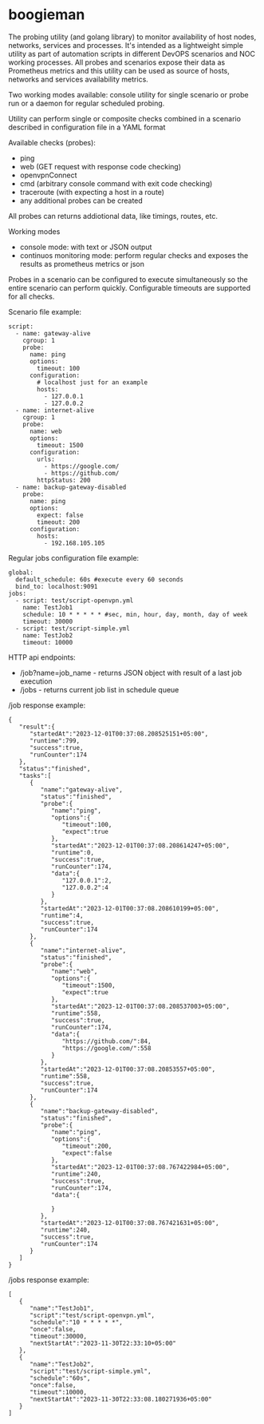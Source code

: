 # boogieman
The probing utility (and golang library) to monitor availability of host nodes, networks, services and processes.
It's intended as a lightweight simple utility as part of automation scripts in different DevOPS scenarios and NOC working processes. All probes and scenarios expose their data as Prometheus metrics and this utility can be used as source of hosts, networks and services availability metrics.

Two working modes available: console utility for single scenario or probe run or a daemon for regular scheduled probing. 

Utility can perform single or composite checks combined in a scenario described in configuration file in a YAML format

Available checks (probes): 
- ping
- web (GET request with response code checking) 
- openvpnConnect
- cmd (arbitrary console command with exit code checking)
- traceroute (with expecting a host in a route)
- any additional probes can be created

All probes can returns addiotional data, like timings, routes, etc. 

Working modes
- console mode: with text or JSON output
- continuos monitoring mode: perform regular checks and exposes the results as prometheus metrics or json

Probes in a scenario can be configured to execute simultaneously so the entire scenario can perform quickly. Configurable timeouts are supported for all checks. 

Scenario file example:

```
script:
  - name: gateway-alive
    cgroup: 1
    probe:
      name: ping
      options:
        timeout: 100
      configuration:
        # localhost just for an example
        hosts:
          - 127.0.0.1
          - 127.0.0.2
  - name: internet-alive
    cgroup: 1
    probe:
      name: web
      options:
        timeout: 1500
      configuration:
        urls:
          - https://google.com/
          - https://github.com/
        httpStatus: 200
  - name: backup-gateway-disabled
    probe:
      name: ping
      options:
        expect: false
        timeout: 200
      configuration:
        hosts:
          - 192.168.105.105
```

Regular jobs configuration file example:
```
global:
  default_schedule: 60s #execute every 60 seconds
  bind_to: localhost:9091
jobs:
  - script: test/script-openvpn.yml
    name: TestJob1
    schedule: 10 * * * * * #sec, min, hour, day, month, day of week
    timeout: 30000
  - script: test/script-simple.yml
    name: TestJob2
    timeout: 10000
```

HTTP api endpoints:
* /job?name=job_name - returns JSON object with result of a last job execution
* /jobs - returns current job list in schedule queue


/job response example:
```
{
   "result":{
      "startedAt":"2023-12-01T00:37:08.208525151+05:00",
      "runtime":799,
      "success":true,
      "runCounter":174
   },
   "status":"finished",
   "tasks":[
      {
         "name":"gateway-alive",
         "status":"finished",
         "probe":{
            "name":"ping",
            "options":{
               "timeout":100,
               "expect":true
            },
            "startedAt":"2023-12-01T00:37:08.208614247+05:00",
            "runtime":0,
            "success":true,
            "runCounter":174,
            "data":{
               "127.0.0.1":2,
               "127.0.0.2":4
            }
         },
         "startedAt":"2023-12-01T00:37:08.208610199+05:00",
         "runtime":4,
         "success":true,
         "runCounter":174
      },
      {
         "name":"internet-alive",
         "status":"finished",
         "probe":{
            "name":"web",
            "options":{
               "timeout":1500,
               "expect":true
            },
            "startedAt":"2023-12-01T00:37:08.208537003+05:00",
            "runtime":558,
            "success":true,
            "runCounter":174,
            "data":{
               "https://github.com/":84,
               "https://google.com/":558
            }
         },
         "startedAt":"2023-12-01T00:37:08.20853557+05:00",
         "runtime":558,
         "success":true,
         "runCounter":174
      },
      {
         "name":"backup-gateway-disabled",
         "status":"finished",
         "probe":{
            "name":"ping",
            "options":{
               "timeout":200,
               "expect":false
            },
            "startedAt":"2023-12-01T00:37:08.767422984+05:00",
            "runtime":240,
            "success":true,
            "runCounter":174,
            "data":{
               
            }
         },
         "startedAt":"2023-12-01T00:37:08.767421631+05:00",
         "runtime":240,
         "success":true,
         "runCounter":174
      }
   ]
}
```

/jobs response example:
```
[
   {
      "name":"TestJob1",
      "script":"test/script-openvpn.yml",
      "schedule":"10 * * * * *",
      "once":false,
      "timeout":30000,
      "nextStartAt":"2023-11-30T22:33:10+05:00"
   },
   {
      "name":"TestJob2",
      "script":"test/script-simple.yml",
      "schedule":"60s",
      "once":false,
      "timeout":10000,
      "nextStartAt":"2023-11-30T22:33:08.180271936+05:00"
   }
]
```

